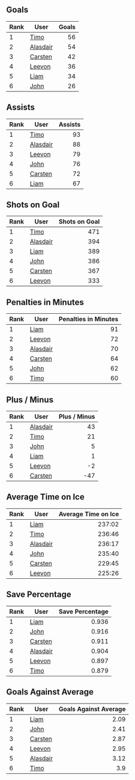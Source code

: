 ## Goals
| Rank | User | Goals |
| :--- | ---- | ---------: |
| 1 | [Timo](https://github.com/llevasseur/fantasy-hockey-league/blob/main/beta/ROSTERS.md#Timo) |  56 |
| 2 | [Alasdair](https://github.com/llevasseur/fantasy-hockey-league/blob/main/beta/ROSTERS.md#Alasdair) |  54 |
| 3 | [Carsten](https://github.com/llevasseur/fantasy-hockey-league/blob/main/beta/ROSTERS.md#Carsten) |  42 |
| 4 | [Leevon](https://github.com/llevasseur/fantasy-hockey-league/blob/main/beta/ROSTERS.md#Leevon) |  36 |
| 5 | [Liam](https://github.com/llevasseur/fantasy-hockey-league/blob/main/beta/ROSTERS.md#Liam) |  34 |
| 6 | [John](https://github.com/llevasseur/fantasy-hockey-league/blob/main/beta/ROSTERS.md#John) |  26 |
## Assists
| Rank | User | Assists |
| :--- | ---- | ---------: |
| 1 | [Timo](https://github.com/llevasseur/fantasy-hockey-league/blob/main/beta/ROSTERS.md#Timo) |  93 |
| 2 | [Alasdair](https://github.com/llevasseur/fantasy-hockey-league/blob/main/beta/ROSTERS.md#Alasdair) |  88 |
| 3 | [Leevon](https://github.com/llevasseur/fantasy-hockey-league/blob/main/beta/ROSTERS.md#Leevon) |  79 |
| 4 | [John](https://github.com/llevasseur/fantasy-hockey-league/blob/main/beta/ROSTERS.md#John) |  76 |
| 5 | [Carsten](https://github.com/llevasseur/fantasy-hockey-league/blob/main/beta/ROSTERS.md#Carsten) |  72 |
| 6 | [Liam](https://github.com/llevasseur/fantasy-hockey-league/blob/main/beta/ROSTERS.md#Liam) |  67 |
## Shots on Goal
| Rank | User | Shots on Goal |
| :--- | ---- | ---------: |
| 1 | [Timo](https://github.com/llevasseur/fantasy-hockey-league/blob/main/beta/ROSTERS.md#Timo) |  471 |
| 2 | [Alasdair](https://github.com/llevasseur/fantasy-hockey-league/blob/main/beta/ROSTERS.md#Alasdair) |  394 |
| 3 | [Liam](https://github.com/llevasseur/fantasy-hockey-league/blob/main/beta/ROSTERS.md#Liam) |  389 |
| 4 | [John](https://github.com/llevasseur/fantasy-hockey-league/blob/main/beta/ROSTERS.md#John) |  386 |
| 5 | [Carsten](https://github.com/llevasseur/fantasy-hockey-league/blob/main/beta/ROSTERS.md#Carsten) |  367 |
| 6 | [Leevon](https://github.com/llevasseur/fantasy-hockey-league/blob/main/beta/ROSTERS.md#Leevon) |  333 |
## Penalties in Minutes
| Rank | User | Penalties in Minutes |
| :--- | ---- | ---------: |
| 1 | [Liam](https://github.com/llevasseur/fantasy-hockey-league/blob/main/beta/ROSTERS.md#Liam) |  91 |
| 2 | [Leevon](https://github.com/llevasseur/fantasy-hockey-league/blob/main/beta/ROSTERS.md#Leevon) |  72 |
| 3 | [Alasdair](https://github.com/llevasseur/fantasy-hockey-league/blob/main/beta/ROSTERS.md#Alasdair) |  70 |
| 4 | [Carsten](https://github.com/llevasseur/fantasy-hockey-league/blob/main/beta/ROSTERS.md#Carsten) |  64 |
| 5 | [John](https://github.com/llevasseur/fantasy-hockey-league/blob/main/beta/ROSTERS.md#John) |  62 |
| 6 | [Timo](https://github.com/llevasseur/fantasy-hockey-league/blob/main/beta/ROSTERS.md#Timo) |  60 |
## Plus / Minus
| Rank | User | Plus / Minus |
| :--- | ---- | ---------: |
| 1 | [Alasdair](https://github.com/llevasseur/fantasy-hockey-league/blob/main/beta/ROSTERS.md#Alasdair) |  43 |
| 2 | [Timo](https://github.com/llevasseur/fantasy-hockey-league/blob/main/beta/ROSTERS.md#Timo) |  21 |
| 3 | [John](https://github.com/llevasseur/fantasy-hockey-league/blob/main/beta/ROSTERS.md#John) |  5 |
| 4 | [Liam](https://github.com/llevasseur/fantasy-hockey-league/blob/main/beta/ROSTERS.md#Liam) |  1 |
| 5 | [Leevon](https://github.com/llevasseur/fantasy-hockey-league/blob/main/beta/ROSTERS.md#Leevon) |  -2 |
| 6 | [Carsten](https://github.com/llevasseur/fantasy-hockey-league/blob/main/beta/ROSTERS.md#Carsten) |  -47 |
## Average Time on Ice
| Rank | User | Average Time on Ice |
| :--- | ---- | ---------: |
| 1 | [Liam](https://github.com/llevasseur/fantasy-hockey-league/blob/main/beta/ROSTERS.md#Liam) |  237:02 |
| 2 | [Timo](https://github.com/llevasseur/fantasy-hockey-league/blob/main/beta/ROSTERS.md#Timo) |  236:46 |
| 3 | [Alasdair](https://github.com/llevasseur/fantasy-hockey-league/blob/main/beta/ROSTERS.md#Alasdair) |  236:17 |
| 4 | [John](https://github.com/llevasseur/fantasy-hockey-league/blob/main/beta/ROSTERS.md#John) |  235:40 |
| 5 | [Carsten](https://github.com/llevasseur/fantasy-hockey-league/blob/main/beta/ROSTERS.md#Carsten) |  229:45 |
| 6 | [Leevon](https://github.com/llevasseur/fantasy-hockey-league/blob/main/beta/ROSTERS.md#Leevon) |  225:26 |
## Save Percentage
| Rank | User | Save Percentage |
| :--- | ---- | ---------: |
| 1 | [Liam](https://github.com/llevasseur/fantasy-hockey-league/blob/main/beta/ROSTERS.md#Liam) |  0.936 |
| 2 | [John](https://github.com/llevasseur/fantasy-hockey-league/blob/main/beta/ROSTERS.md#John) |  0.916 |
| 3 | [Carsten](https://github.com/llevasseur/fantasy-hockey-league/blob/main/beta/ROSTERS.md#Carsten) |  0.911 |
| 4 | [Alasdair](https://github.com/llevasseur/fantasy-hockey-league/blob/main/beta/ROSTERS.md#Alasdair) |  0.904 |
| 5 | [Leevon](https://github.com/llevasseur/fantasy-hockey-league/blob/main/beta/ROSTERS.md#Leevon) |  0.897 |
| 6 | [Timo](https://github.com/llevasseur/fantasy-hockey-league/blob/main/beta/ROSTERS.md#Timo) |  0.879 |
## Goals Against Average
| Rank | User | Goals Against Average |
| :--- | ---- | ---------: |
| 1 | [Liam](https://github.com/llevasseur/fantasy-hockey-league/blob/main/beta/ROSTERS.md#Liam) |  2.09 |
| 2 | [John](https://github.com/llevasseur/fantasy-hockey-league/blob/main/beta/ROSTERS.md#John) |  2.41 |
| 3 | [Carsten](https://github.com/llevasseur/fantasy-hockey-league/blob/main/beta/ROSTERS.md#Carsten) |  2.87 |
| 4 | [Leevon](https://github.com/llevasseur/fantasy-hockey-league/blob/main/beta/ROSTERS.md#Leevon) |  2.95 |
| 5 | [Alasdair](https://github.com/llevasseur/fantasy-hockey-league/blob/main/beta/ROSTERS.md#Alasdair) |  3.12 |
| 6 | [Timo](https://github.com/llevasseur/fantasy-hockey-league/blob/main/beta/ROSTERS.md#Timo) |  3.9 |
